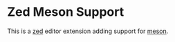 # Zed Meson Support

This is a [zed](https://zed.dev) editor extension adding support for [meson](https://mesonbuild.com).
